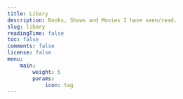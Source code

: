 ```yaml
---
title: Libary
description: Books, Shows and Movies I have seen/read.
slug: libary
readingTime: false
toc: false
comments: false
license: false
menu:
    main:
        weight: 5
        params:
            icon: tag
---
```

